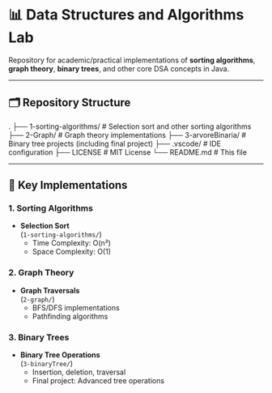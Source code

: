 # 📊 Data Structures and Algorithms Lab

Repository for academic/practical implementations of **sorting algorithms**, **graph theory**, **binary trees**, and other core DSA concepts in Java.

---

## 🗂️ Repository Structure
.
├── 1-sorting-algorithms/ # Selection sort and other sorting algorithms
├── 2-Graph/ # Graph theory implementations
├── 3-arvoreBinaria/ # Binary tree projects (including final project)
├── .vscode/ # IDE configuration
├── LICENSE # MIT License
└── README.md # This file


---

## 🧮 Key Implementations

### 1. Sorting Algorithms
- **Selection Sort**  
  (`1-sorting-algorithms/`)  
  - Time Complexity: O(n²)  
  - Space Complexity: O(1)  

### 2. Graph Theory
- **Graph Traversals**  
  (`2-graph/`)  
  - BFS/DFS implementations  
  - Pathfinding algorithms  

### 3. Binary Trees
- **Binary Tree Operations**  
  (`3-binaryTree/`)  
  - Insertion, deletion, traversal  
  - Final project: Advanced tree operations  
